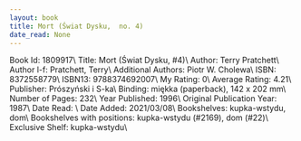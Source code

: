 ```yaml
---
layout: book
title: Mort (Świat Dysku,  no. 4)
date_read: None
---
```


Book Id: 1809917\ 
Title: Mort (Świat Dysku, #4)\ 
Author: Terry Pratchett\ 
Author l-f: Pratchett, Terry\ 
Additional Authors: Piotr W. Cholewa\ 
ISBN: 8372558779\ 
ISBN13: 9788374692007\ 
My Rating: 0\ 
Average Rating: 4.21\ 
Publisher: Prószyński i S-ka\ 
Binding: miękka (paperback), 142 x 202 mm\ 
Number of Pages: 232\ 
Year Published: 1996\ 
Original Publication Year: 1987\ 
Date Read: \ 
Date Added: 2021/03/08\ 
Bookshelves: kupka-wstydu, dom\ 
Bookshelves with positions: kupka-wstydu (#2169), dom (#22)\ 
Exclusive Shelf: kupka-wstydu\ 

